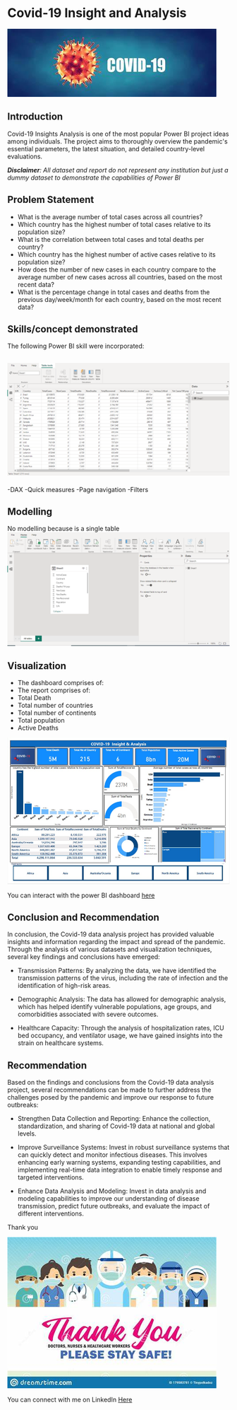 # Covid-19 Insight and Analysis
![](Covid_pics.jfif)

## Introduction
Covid-19 Insights Analysis is one of the most popular Power BI project ideas among individuals. The project aims to thoroughly overview the pandemic's essential parameters, the latest situation, and detailed country-level evaluations.


*_**Disclaimer**: All dataset and report do not represent any institution but just a dummy dataset to demonstrate the capabilities of Power BI_*

## Problem Statement
- What is the average number of total cases across all countries?
- Which country has the highest number of total cases relative to its population size?
- What is the correlation between total cases and total deaths per country?
- Which country has the highest number of active cases relative to its population size?
- How does the number of new cases in each country compare to the average number of new cases across all countries, based on the most recent data?
- What is the percentage change in total cases and deaths from the previous day/week/month for each country, based on the most recent data?

## Skills/concept demonstrated
The following Power BI skill were incorporated:
  
  ![](Data_View.PNG)
  ---
  -DAX 
  -Quick measures
  -Page navigation
  -Filters
  
  ## Modelling
  No modelling because is a single table
  ![](Model_view.PNG)
  
  ## Visualization
 - The dashboard comprises of:
 - The report comprises of:
-  Total Death
-  Total number of countries
-  Total number of continents
-  Total population 
-  Active Deaths

![](COVID_19.jpg)

  You can interact with the power BI dashboard [here](https://app.powerbi.com/groups/me/reports/75dbb73a-5714-4aef-8a1b-3bcfa7957af2/ReportSectionc6ac2be849eb9ff44729?experience=power-bi)
  
  ## Conclusion and Recommendation
  In conclusion, the Covid-19 data analysis project has provided valuable insights and information regarding the impact and spread of the pandemic. Through the analysis of various datasets and visualization techniques, several key findings and conclusions have emerged:

- Transmission Patterns: By analyzing the data, we have identified the transmission patterns of the virus, including the rate of infection and the identification of high-risk areas. 

- Demographic Analysis: The data has allowed for demographic analysis, which has helped identify vulnerable populations, age groups, and comorbidities associated with severe outcomes. 

- Healthcare Capacity: Through the analysis of hospitalization rates, ICU bed occupancy, and ventilator usage, we have gained insights into the strain on healthcare systems.

## Recommendation
Based on the findings and conclusions from the Covid-19 data analysis project, several recommendations can be made to further address the challenges posed by the pandemic and improve our response to future outbreaks:

- Strengthen Data Collection and Reporting: Enhance the collection, standardization, and sharing of Covid-19 data at national and global levels. 


- Improve Surveillance Systems: Invest in robust surveillance systems that can quickly detect and monitor infectious diseases. This involves enhancing early warning systems, expanding testing capabilities, and implementing real-time data integration to enable timely response and targeted interventions.

- Enhance Data Analysis and Modeling: Invest in data analysis and modeling capabilities to improve our understanding of disease transmission, predict future outbreaks, and evaluate the impact of different interventions.

Thank you

![](Stay_safe.jfif)


You can connect with me on LinkedIn [Here](https://www.linkedin.com/in/israelafolabieasytech/)
